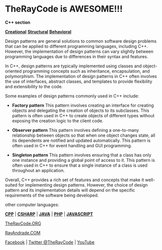 # TheRayCode is AWESOME!!!
**C++ section**

**[Creational](./Creational/README.md)**
**[Structural](./Structural/README.md)**
**[Behavioral](./Behavioral/README.md)**

Design patterns are general solutions to common software design problems that can be applied to different programming languages, including C++. However, the implementation of design patterns can vary slightly between programming languages due to differences in their syntax and features.

In C++, design patterns are typically implemented using classes and object-oriented programming concepts such as inheritance, encapsulation, and polymorphism. The implementation of design patterns in C++ often involves the use of interfaces, abstract classes, and templates to provide flexibility and extensibility to the code.

Some examples of design patterns commonly used in C++ include:

* **Factory pattern** This pattern involves creating an interface for creating objects and delegating the creation of objects to its subclasses. This pattern is often used in C++ to create objects of different types without exposing the creation logic to the client code.

 * **Observer pattern** This pattern involves defining a one-to-many relationship between objects so that when one object changes state, all its dependents are notified and updated automatically. This pattern is often used in C++ for event handling and GUI programming.

* **Singleton pattern** This pattern involves ensuring that a class has only one instance and providing a global point of access to it. This pattern is often used in C++ to ensure that a single instance of a class is used throughout an application.

Overall, C++ provides a rich set of features and concepts that make it well-suited for implementing design patterns. However, the choice of design pattern and its implementation details will depend on the specific requirements of the software being developed.

other computer languages:

**[CPP](../CPP/README.md)** | **[CSHARP](../Csharp/README.md)** | **[JAVA](../Java/README.md)**  | **[PHP](../PHP/README.md)** | **[JAVASCRIPT](../JavaScript/README.md)**


[TheRayCode.ORG](https://www.TheRayCode.ORG)

[RayAndrade.COM](https://www.RayAndrade.com)

[Facebook](https://www.facebook.com/TheRayCode/) | [Twitter @TheRayCode](https://www.twitter.com/TheRayCode/) | [YouTube](https://www.youtube.com/TheRayCode/)
